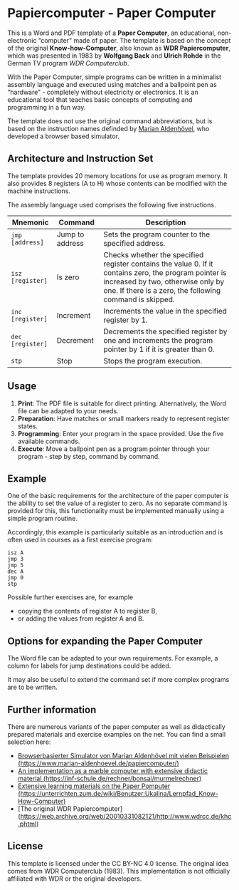 # Papiercomputer - Paper Computer

This is a Word and PDF template of a **Paper Computer**, an educational, non-electronic “computer” made of paper. The template is based on the concept of the original **Know-how-Computer**, also known as **WDR Papiercomputer**, which was presented in 1983 by **Wolfgang Back** and **Ulrich Rohde** in the German TV program *WDR Computerclub*.

With the Paper Computer, simple programs can be written in a minimalist assembly language and executed using matches and a ballpoint pen as “hardware” - completely without electricity or electronics. It is an educational tool that teaches basic concepts of computing and programming in a fun way.

The template does not use the original command abbreviations, but is based on the instruction names definded by [Marian Aldenhövel](https://www.marian-aldenhoevel.de/papiercomputer/), who developed a browser based simulator.

## Architecture and Instruction Set

The template provides 20 memory locations for use as program memory. It also provides 8 registers (A to H) whose contents can be modified with the machine instructions.

The assembly language used comprises the following five instructions.

| Mnemonic | Command | Description |
|----------------|--------------------|--------------|
| `jmp [address]` | Jump to address | Sets the program counter to the specified address. |
| `isz [register]` | Is zero | Checks whether the specified register contains the value 0. If it contains zero, the program pointer is increased by two, otherwise only by one. If there is a zero, the following command is skipped. |
| `inc [register]` | Increment | Increments the value in the specified register by 1. |
| `dec [register]` | Decrement | Decrements the specified register by one and increments the program pointer by 1 if it is greater than 0. |
| `stp` | Stop | Stops the program execution. |

## Usage

1. **Print**: The PDF file is suitable for direct printing. Alternatively, the Word file can be adapted to your needs.
2. **Preparation**: Have matches or small markers ready to represent register states.
3. **Programming**: Enter your program in the space provided. Use the five available commands.
4. **Execute**: Move a ballpoint pen as a program pointer through your program - step by step, command by command.

## Example

One of the basic requirements for the architecture of the paper computer is the ability to set the value of a register to zero. As no separate command is provided for this, this functionality must be implemented manually using a simple program routine.

Accordingly, this example is particularly suitable as an introduction and is often used in courses as a first exercise program:

```
isz A
jmp 3
jmp 5
dec A
jmp 0
stp
```

Possible further exercises are, for example
- copying the contents of register A to register B,
- or adding the values from register A and B.

## Options for expanding the Paper Computer

The Word file can be adapted to your own requirements. For example, a column for labels for jump destinations could be added.

It may also be useful to extend the command set if more complex programs are to be written.

## Further information

There are numerous variants of the paper computer as well as didactically prepared materials and exercise examples on the net. You can find a small selection here:
- [Browserbasierter Simulator von Marian Aldenhövel mit vielen Beispielen (https://www.marian-aldenhoevel.de/papiercomputer/)](https://www.marian-aldenhoevel.de/papiercomputer/)
- [An implementation as a marble computer with extensive didactic material (https://inf-schule.de/rechner/bonsai/murmelrechner)](https://inf-schule.de/rechner/bonsai/murmelrechner)
- [Extensive learning materials on the Paper Pomputer (https://unterrichten.zum.de/wiki/Benutzer:Ukalina/Lernpfad_Know-How-Computer)](https://unterrichten.zum.de/wiki/Benutzer:Ukalina/Lernpfad_Know-How-Computer)
- [The original WDR Papiercomputer] (https://web.archive.org/web/20010331082121/http://www.wdrcc.de/khc.phtml)

## License

This template is licensed under the CC BY-NC 4.0 license. The original idea comes from WDR Computerclub (1983). This implementation is not officially affiliated with WDR or the original developers.

